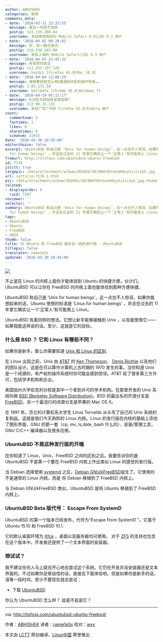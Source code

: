 ```yaml
---
author: ABHISHEK
categories: 新闻
comments_data:
- date: '2016-03-31 23:33:55'
  message: 最后一句猝不及防
  postip: 123.139.208.44
  username: 来自陕西西安的 Mobile Safari 9.0|iOS 9.3 用户
- date: '2016-04-02 08:29:01'
  message: 好，有一融合尝试
  postip: 116.238.203.80
  username: 来自上海的 Mobile Safari|iOS 9.3 用户
- date: '2016-04-03 21:45:32'
  message: 有意思的尝试
  postip: 111.253.197.126
  username: hazdzz [Firefox 45.0|Mac 10.9]
- date: '2016-04-04 12:08:23'
  message: 谁能教给我怎么用U盘装BSD系的操作系统……
  postip: 1.83.172.58
  username: hellbeta [Chrome 45.0|Windows 7]
- date: '2016-04-19 02:11:17'
  message: bsd官方网站有安装指南!
  postip: 112.96.33.131
  username: 来自广东广州的 Firefox 45.0|Fedora 用户
count:
  commentnum: 5
  favtimes: 1
  likes: 0
  sharetimes: 0
  viewnum: 11915
date: '2016-03-30 10:45:00'
editorchoice: false
excerpt: UbuntuBSD 称自己是 ‘Unix for human beings’，这一点也不人惊讶。如果你能想起来的话，Ubuntu 使用的标语是 ‘Linux
  for human beings’ ，并且在过去的 11 年里它确实让一个‘正常人’有可能用上 Linux。
fromurl: http://itsfoss.com/ubuntubsd-ubuntu-freebsd/
id: 7176
islctt: true
largepic: /data/attachment/album/201603/30/084703rmimh0zy5jsii3yh.jpg
url: /article-7176-1.html
pic: /data/attachment/album/201603/30/084703rmimh0zy5jsii3yh.jpg.thumb.jpg
related:
- displayorder: 0
  raid: 7207
reviewer: ''
selector: ''
summary: UbuntuBSD 称自己是 ‘Unix for human beings’，这一点也不人惊讶。如果你能想起来的话，Ubuntu 使用的标语是 ‘Linux
  for human beings’ ，并且在过去的 11 年里它确实让一个‘正常人’有可能用上 Linux。
tags:
- UbuntuBSD
- Ubuntu
- FreeBSD
- UNIX
thumb: false
title: 将 Ubuntu 和 FreeBSD 融合在一起的发行版 ：UbuntuBSD
titlepic: false
translator: name1e5s
updated: '2016-03-30 10:45:00'
---
```


![](/data/attachment/album/201603/30/084703rmimh0zy5jsii3yh.jpg)


不止是在 Linux 的内核上面你才能体验到 Ubuntu 的快捷方便，伙计们。UbuntuBSD 可以让你在 FreeBSD 的内核上面也能体验到那种方便快捷。


UbuntuBSD 称自己是 ‘Unix for human beings’，这一点也不人惊讶。如果你能想起来的话，Ubuntu 使用的标语是 ‘Linux for human beings’ ，并且在过去的 11 年里它确实让一个‘正常人’有可能用上 Linux。


UbuntuBSD 有着同样的想法。它想让新手能够接触到 Unix ，以及能使用它——如果我能这样说的话。至少，这就是它的目标。


### 什么是 BSD ？ 它和 Linux 有哪些不同？


如果你是新手，那么你需要知道 [Unix 和 Linux 的区别](/article-3159-1.html).


在 Linux 出现之前，Unix 由 [AT&T](https://en.wikipedia.org/wiki/AT%26T) 的 [Ken Thompson](https://en.wikipedia.org/wiki/Ken_Thompson)、 [Denis Ricthie](https://en.wikipedia.org/wiki/Dennis_Ritchie) 以及他们的团队设计。这是在可以算作计算机上古时期的 1970 发生的事。当你知道 Unix 是一个闭源的，有产权的操作系统时你可能会感到惊讶。AT&T 给了很多第三方许可，包括学术机构和企业。


美国加州大学伯克利分校是其中一个拿到许可的学术机构。在那里开发的 Unix 系统叫做 [BSD (Berkeley Software Distribution)](http://www.bsd.org/)。BSD 的最出名的开源分支是 [FreeBSD](https://www.freebsd.org/)，另一个最流行的闭源分支是苹果的 Mac OS X。


在 1991 年。芬兰的计算机系大学生 Linus Torvalds 从头写了自己的 Unix 系统的复制品。这就是我们今天熟知的 Linux 内核。Linux 的发行版在内核的基础上添加了图形界面、GNU 的那一套（cp, mv, ls,date, bash 什么的）、安装/管理工具，GNU C/C++ 编译器以及很多应用。


### UbuntuBSD 不是这种发行版的开端


在你知道了 Linux，Unix，FreeBSD 之间的区别之后。我要告诉你的是 UbuntuBSD 不是第一个要在 FreeBSD 内核上作出类似 Linux 的感觉的发行版。


当 Debian 选择使用 [systemd](https://www.freedesktop.org/wiki/Software/systemd/) 之后，[Debian GNU/kFreeBSD](https://www.debian.org/ports/kfreebsd-gnu/)诞生了。它使用的不是通常的 Linux 内核，而是 将 Debian 移植到了 FreeBSD 内核上。


与 Debian GNU/kFreeBSD 类似，UbuntuBSD 是将 Ubuntu 移植到了 FreeBSD 内核上。


### UbuntuBSD Beta 版代号： Escape From SystemD


UbuntuBSD 的第一个版本已经发布，代号为“Escape From SystemD ”。它基于 Ubuntu 15.10 和 FreeBSD 10.1.


它的默认桌面环境为 [Xfce](http://www.xfce.org/) ，桌面以及服务器均可使用。 对于 [ZFS](https://en.wikipedia.org/wiki/ZFS) 的支持也包含在这个版本中。开发者还提供了一个文本界面的安装器。


### 想试试？


我不建议任何人马上就去开心地去尝试这个系统。它仍在开发并且安装器还是文本界面的。不过如果你足够自信的话，直接去下载体验吧。但是如果你是新手的话，请等一段时间，至少不要现在就去尝试：


* 下载 [UbuntuBSD](https://sourceforge.net/projects/ubuntubsd/)


你认为 UbuntuBSD 怎么样？ 兹瓷不兹瓷它？




---


via: <http://itsfoss.com/ubuntubsd-ubuntu-freebsd/>


作者：[ABHISHEK](http://itsfoss.com/author/abhishek/) 译者：[name1e5s](https://github.com/name1e5s) 校对：[wxy](https://github.com/wxy)


本文由 [LCTT](https://github.com/LCTT/TranslateProject) 原创编译，[Linux中国](https://linux.cn/) 荣誉推出